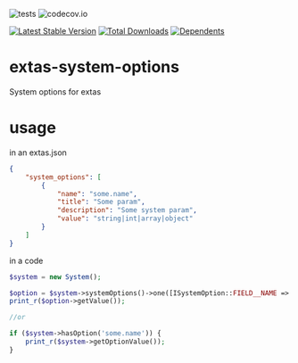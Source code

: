![tests](https://github.com/jeyroik/extas-system-options/workflows/PHP%20Composer/badge.svg?branch=master&event=push)
![codecov.io](https://codecov.io/gh/jeyroik/extas-system-options/coverage.svg?branch=master)

[![Latest Stable Version](https://poser.pugx.org/jeyroik/extas-system-options/v)](//packagist.org/packages/jeyroik/extas-system-options)
[![Total Downloads](https://poser.pugx.org/jeyroik/extas-system-options/downloads)](//packagist.org/packages/jeyroik/extas-system-options)
[![Dependents](https://poser.pugx.org/jeyroik/extas-system-options/dependents)](//packagist.org/packages/jeyroik/extas-system-options)


# extas-system-options
System options for extas

# usage

in an extas.json
```json
{
    "system_options": [
        {
            "name": "some.name",
            "title": "Some param",
            "description": "Some system param",
            "value": "string|int|array|object"
        }
    ]
}
```

in a code
```php
$system = new System();

$option = $system->systemOptions()->one([ISystemOption::FIELD__NAME => 'some.name']);
print_r($option->getValue());

//or

if ($system->hasOption('some.name')) {
    print_r($system->getOptionValue());
}
```